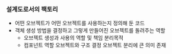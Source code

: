 ### 설계도로서의 팩토리
- 어떤 오브젝트가 어떤 오브젝트를 사용하는지 정의해 둔 코드
- 객체 생성 방법을 결정하고 그렇게 만들어진 오브젝트를 돌려주는 역할
    - 오브젝트 생성과 사용의 역할 및 책임 분리목적
    - 컴포넌트 역할 오브젝트와 구조 결정 오브젝트 분리에 큰 의미 존재